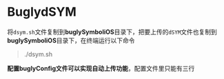 # BuglydSYM

将`dsym.sh`文件复制到**buglySymboliOS**目录下，把要上传的`dSYM`文件也复制到**buglySymboliOS**目录下，在终端运行以下命令

> ./dsym.sh

**配置buglyConfig文件可以实现自动上传功能**，配置文件里只能有三行
